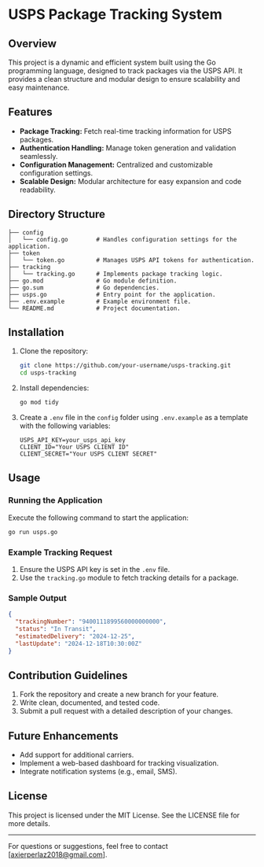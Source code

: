 
# USPS Package Tracking System

## Overview
This project is a dynamic and efficient system built using the Go programming language, designed to track packages via the USPS API. It provides a clean structure and modular design to ensure scalability and easy maintenance.

## Features
- **Package Tracking:** Fetch real-time tracking information for USPS packages.
- **Authentication Handling:** Manage token generation and validation seamlessly.
- **Configuration Management:** Centralized and customizable configuration settings.
- **Scalable Design:** Modular architecture for easy expansion and code readability.

## Directory Structure
```plaintext
├── config
│   └── config.go        # Handles configuration settings for the application.
├── token
│   └── token.go         # Manages USPS API tokens for authentication.
├── tracking
│   └── tracking.go      # Implements package tracking logic.
├── go.mod               # Go module definition.
├── go.sum               # Go dependencies.
├── usps.go              # Entry point for the application.
├── .env.example         # Example environment file.
└── README.md            # Project documentation.
```

## Installation
1. Clone the repository:
   ```bash
   git clone https://github.com/your-username/usps-tracking.git
   cd usps-tracking
   ```

2. Install dependencies:
   ```bash
   go mod tidy
   ```

3. Create a `.env` file in the `config` folder using `.env.example` as a template with the following variables:
   ```env
   USPS_API_KEY=your_usps_api_key
   CLIENT_ID="Your USPS CLIENT ID"
   CLIENT_SECRET="Your USPS CLIENT SECRET"
   ```

## Usage
### Running the Application
Execute the following command to start the application:
```bash
go run usps.go
```

### Example Tracking Request
1. Ensure the USPS API key is set in the `.env` file.
2. Use the `tracking.go` module to fetch tracking details for a package.

### Sample Output
```json
{
  "trackingNumber": "9400111899560000000000",
  "status": "In Transit",
  "estimatedDelivery": "2024-12-25",
  "lastUpdate": "2024-12-18T10:30:00Z"
}
```

## Contribution Guidelines
1. Fork the repository and create a new branch for your feature.
2. Write clean, documented, and tested code.
3. Submit a pull request with a detailed description of your changes.

## Future Enhancements
- Add support for additional carriers.
- Implement a web-based dashboard for tracking visualization.
- Integrate notification systems (e.g., email, SMS).

## License
This project is licensed under the MIT License. See the LICENSE file for more details.

---

For questions or suggestions, feel free to contact [axierperlaz2018@gmail.com].

